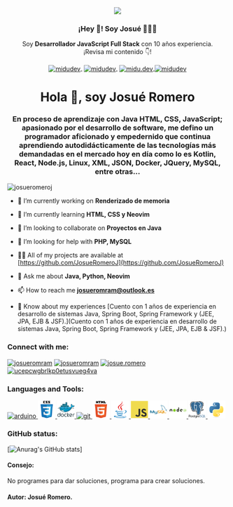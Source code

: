 <p align="center" width="300">
   <img align="center" width="200" src="https://user-images.githubusercontent.com/1561955/106762302-fda9de00-6635-11eb-99be-3ef744e60c0e.png" />
   <h3 align="center">¡Hey 👋! Soy Josué 👨🏻‍💻</h3>
</p>

<p align="center">Soy <strong>Desarrollador JavaScript Full Stack</strong> con 10 años experiencia.<br />¡Revisa mi contenido 👇!</p>
<p align="center">
   <a href="https://twitch.tv/midudev" target="blank" style='margin-right:4px'>
    <img align="center" src="https://cdn.jsdelivr.net/npm/simple-icons@3.0.1/icons/twitch.svg" alt="midudev" height="28px" width="28px" />
  </a>
   <a href="https://youtube.com/midudev" target="blank" style='margin-right:4px'>
    <img align="center" src="https://cdn.jsdelivr.net/npm/simple-icons@3.0.1/icons/youtube.svg" alt="midudev" height="28px" width="28px" />
  </a>
  <a href="https://instagram.com/midu.dev" target="blank">
    <img align="center" src="https://cdn.jsdelivr.net/npm/simple-icons@3.0.1/icons/instagram.svg" alt="midu.dev" height="28px" width="28px" />
  </a>
  <a href="https://twitter.com/midudev" target="blank">
    <img align="center" src="https://cdn.jsdelivr.net/npm/simple-icons@3.0.1/icons/twitter.svg" alt="midudev" height="28px" width="28px" />
  </a>
</p>


<h1 align="center">Hola 👋, soy Josué Romero</h1>
<h3 align="center">En proceso de aprendizaje con Java HTML, CSS, JavaScript; apasionado por el desarrollo de software, me defino un programador aficionado y empedernido que continua aprendiendo autodidácticamente de las tecnologías más demandadas en el mercado hoy en día como lo es Kotlin, React, Node.js, Linux, XML, JSON, Docker, JQuery, MySQL, entre otras...</h3>

<p align="left"> <img src="https://komarev.com/ghpvc/?username=josueromeroj&label=Profile%20views&color=0e75b6&style=flat" alt="josueromeroj" /> </p>

- 🔭 I’m currently working on **Renderizado de memoria**

- 🌱 I’m currently learning **HTML, CSS y Neovim**

- 👯 I’m looking to collaborate on **Proyectos en Java**

- 🤝 I’m looking for help with **PHP, MySQL**

- 👨‍💻 All of my projects are available at [https://github.com/JosueRomeroJ](https://github.com/JosueRomeroJ)

- 💬 Ask me about **Java, Python, Neovim**

- 📫 How to reach me **josueromram@outlook.es**

- 📄 Know about my experiences [Cuento con 1 años de experiencia en desarrollo de sistemas Java, Spring Boot, Spring Framework y (JEE, JPA, EJB & JSF).](Cuento con 1 años de experiencia en desarrollo de sistemas Java, Spring Boot, Spring Framework y (JEE, JPA, EJB & JSF).)

<h3 align="left">Connect with me:</h3>
<p align="left">
<a href="https://twitter.com/josueromram" target="blank"><img align="center" src="https://raw.githubusercontent.com/rahuldkjain/github-profile-readme-generator/master/src/images/icons/Social/twitter.svg" alt="josueromram" height="30" width="40" /></a>
<a href="https://linkedin.com/in/josueromram" target="blank"><img align="center" src="https://raw.githubusercontent.com/rahuldkjain/github-profile-readme-generator/master/src/images/icons/Social/linked-in-alt.svg" alt="josueromram" height="30" width="40" /></a>
<a href="https://instagram.com/josue.romero" target="blank"><img align="center" src="https://raw.githubusercontent.com/rahuldkjain/github-profile-readme-generator/master/src/images/icons/Social/instagram.svg" alt="josue.romero" height="30" width="40" /></a>
<a href="https://www.youtube.com/c/VallenatosJR2" target="blank"><img align="center" src="https://raw.githubusercontent.com/rahuldkjain/github-profile-readme-generator/master/src/images/icons/Social/youtube.svg" alt="ucepcwgbrlkp0etusvueg4va" height="30" width="40" /></a>
</p>

<h3 align="left">Languages and Tools:</h3>
<p align="left"> <a href="https://www.arduino.cc/" target="_blank"> <img src="https://cdn.worldvectorlogo.com/logos/arduino-1.svg" alt="arduino" width="40" height="40"/> </a> <a href="https://www.w3schools.com/css/" target="_blank"> <img src="https://raw.githubusercontent.com/devicons/devicon/master/icons/css3/css3-original-wordmark.svg" alt="css3" width="40" height="40"/> </a> <a href="https://www.docker.com/" target="_blank"> <img src="https://raw.githubusercontent.com/devicons/devicon/master/icons/docker/docker-original-wordmark.svg" alt="docker" width="40" height="40"/> </a> <a href="https://git-scm.com/" target="_blank"> <img src="https://www.vectorlogo.zone/logos/git-scm/git-scm-icon.svg" alt="git" width="40" height="40"/> </a> <a href="https://www.w3.org/html/" target="_blank"> <img src="https://raw.githubusercontent.com/devicons/devicon/master/icons/html5/html5-original-wordmark.svg" alt="html5" width="40" height="40"/> </a> <a href="https://www.java.com" target="_blank"> <img src="https://raw.githubusercontent.com/devicons/devicon/master/icons/java/java-original.svg" alt="java" width="40" height="40"/> </a> <a href="https://developer.mozilla.org/en-US/docs/Web/JavaScript" target="_blank"> <img src="https://raw.githubusercontent.com/devicons/devicon/master/icons/javascript/javascript-original.svg" alt="javascript" width="40" height="40"/> </a> <a href="https://www.mysql.com/" target="_blank"> <img src="https://raw.githubusercontent.com/devicons/devicon/master/icons/mysql/mysql-original-wordmark.svg" alt="mysql" width="40" height="40"/> </a> <a href="https://nodejs.org" target="_blank"> <img src="https://raw.githubusercontent.com/devicons/devicon/master/icons/nodejs/nodejs-original-wordmark.svg" alt="nodejs" width="40" height="40"/> </a> <a href="https://www.postgresql.org" target="_blank"> <img src="https://raw.githubusercontent.com/devicons/devicon/master/icons/postgresql/postgresql-original-wordmark.svg" alt="postgresql" width="40" height="40"/> </a> <a href="https://www.python.org" target="_blank"> <img src="https://raw.githubusercontent.com/devicons/devicon/master/icons/python/python-original.svg" alt="python" width="40" height="40"/> </a> </p>

### GitHub status:
[![Anurag's GitHub stats](https://github-readme-stats.vercel.app/api?username=JosueRomeroJ)]

#### Consejo:
No programes para dar soluciones, programa para crear soluciones.
#### Autor: Josué Romero.

